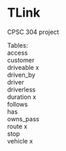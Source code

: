 # TLink
CPSC 304 project


Tables:<br>
access<br>
customer<br>
driveable x<br>
driven_by<br>
driver<br>
driverless<br>
duration x<br>
follows<br>
has<br>
owns_pass<br>
route x<br>
stop<br>
vehicle x<br>
